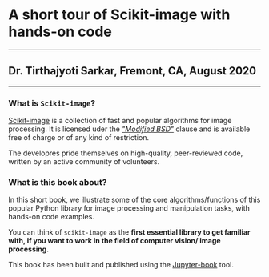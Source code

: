 # A short tour of Scikit-image with hands-on code

---

## Dr. Tirthajyoti Sarkar, Fremont, CA, August 2020

---

### What is `Scikit-image`?

[Scikit-image](https://scikit-image.org/) is a collection of fast and popular algorithms for image processing. It is licensed uder the *["Modified BSD"](https://opensource.org/licenses/BSD-3-Clause)* clause and is available free of charge or of any kind of restriction. 

The developres pride themselves on high-quality, peer-reviewed code, written by an active community of volunteers.

### What is this book about?

In this short book, we illustrate some of the core algorithms/functions of this popular Python library for image processing and manipulation tasks, with hands-on code examples.

You can think of `scikit-image` as the **first essential library to get familiar with, if you want to work in the field of computer vision/ image processing**.

This book has been built and published using the [Jupyter-book](https://jupyterbook.org/start/overview.html) tool.

